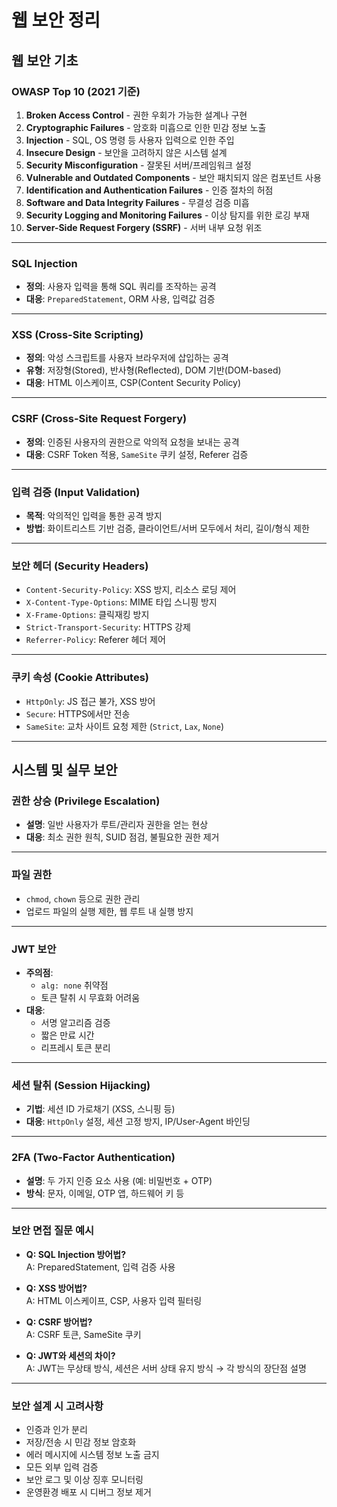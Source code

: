 # 웹 보안 정리

## 웹 보안 기초

### OWASP Top 10 (2021 기준)
1. **Broken Access Control** - 권한 우회가 가능한 설계나 구현
2. **Cryptographic Failures** - 암호화 미흡으로 인한 민감 정보 노출
3. **Injection** - SQL, OS 명령 등 사용자 입력으로 인한 주입
4. **Insecure Design** - 보안을 고려하지 않은 시스템 설계
5. **Security Misconfiguration** - 잘못된 서버/프레임워크 설정
6. **Vulnerable and Outdated Components** - 보안 패치되지 않은 컴포넌트 사용
7. **Identification and Authentication Failures** - 인증 절차의 허점
8. **Software and Data Integrity Failures** - 무결성 검증 미흡
9. **Security Logging and Monitoring Failures** - 이상 탐지를 위한 로깅 부재
10. **Server-Side Request Forgery (SSRF)** - 서버 내부 요청 위조

---

### SQL Injection
- **정의**: 사용자 입력을 통해 SQL 쿼리를 조작하는 공격  
- **대응**: `PreparedStatement`, ORM 사용, 입력값 검증

---

### XSS (Cross-Site Scripting)
- **정의**: 악성 스크립트를 사용자 브라우저에 삽입하는 공격  
- **유형**: 저장형(Stored), 반사형(Reflected), DOM 기반(DOM-based)  
- **대응**: HTML 이스케이프, CSP(Content Security Policy)

---

### CSRF (Cross-Site Request Forgery)
- **정의**: 인증된 사용자의 권한으로 악의적 요청을 보내는 공격  
- **대응**: CSRF Token 적용, `SameSite` 쿠키 설정, Referer 검증

---

### 입력 검증 (Input Validation)
- **목적**: 악의적인 입력을 통한 공격 방지  
- **방법**: 화이트리스트 기반 검증, 클라이언트/서버 모두에서 처리, 길이/형식 제한

---

### 보안 헤더 (Security Headers)
- `Content-Security-Policy`: XSS 방지, 리소스 로딩 제어
- `X-Content-Type-Options`: MIME 타입 스니핑 방지
- `X-Frame-Options`: 클릭재킹 방지
- `Strict-Transport-Security`: HTTPS 강제
- `Referrer-Policy`: Referer 헤더 제어

---

### 쿠키 속성 (Cookie Attributes)
- `HttpOnly`: JS 접근 불가, XSS 방어
- `Secure`: HTTPS에서만 전송
- `SameSite`: 교차 사이트 요청 제한 (`Strict`, `Lax`, `None`)

---

## 시스템 및 실무 보안

### 권한 상승 (Privilege Escalation)
- **설명**: 일반 사용자가 루트/관리자 권한을 얻는 현상  
- **대응**: 최소 권한 원칙, SUID 점검, 불필요한 권한 제거

---

### 파일 권한
- `chmod`, `chown` 등으로 권한 관리  
- 업로드 파일의 실행 제한, 웹 루트 내 실행 방지

---

### JWT 보안
- **주의점**:
  - `alg: none` 취약점
  - 토큰 탈취 시 무효화 어려움  
- **대응**:
  - 서명 알고리즘 검증
  - 짧은 만료 시간
  - 리프레시 토큰 분리

---

### 세션 탈취 (Session Hijacking)
- **기법**: 세션 ID 가로채기 (XSS, 스니핑 등)  
- **대응**: `HttpOnly` 설정, 세션 고정 방지, IP/User-Agent 바인딩

---

### 2FA (Two-Factor Authentication)
- **설명**: 두 가지 인증 요소 사용 (예: 비밀번호 + OTP)  
- **방식**: 문자, 이메일, OTP 앱, 하드웨어 키 등

---

### 보안 면접 질문 예시
- **Q: SQL Injection 방어법?**  
  A: PreparedStatement, 입력 검증 사용

- **Q: XSS 방어법?**  
  A: HTML 이스케이프, CSP, 사용자 입력 필터링

- **Q: CSRF 방어법?**  
  A: CSRF 토큰, SameSite 쿠키

- **Q: JWT와 세션의 차이?**  
  A: JWT는 무상태 방식, 세션은 서버 상태 유지 방식 → 각 방식의 장단점 설명

---

### 보안 설계 시 고려사항
- 인증과 인가 분리
- 저장/전송 시 민감 정보 암호화
- 에러 메시지에 시스템 정보 노출 금지
- 모든 외부 입력 검증
- 보안 로그 및 이상 징후 모니터링
- 운영환경 배포 시 디버그 정보 제거
